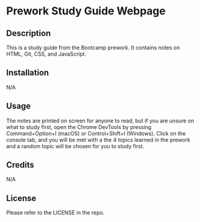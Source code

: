 # Prework Study Guide Webpage

## Description

This is a study guide from the Bootcamp prework. It contains notes on HTML, Git, CSS, and JavaScript.

## Installation

N/A

## Usage

The notes are printed on screen for anyone to read, but if you are unsure on what to study first, open the Chrome DevTools by pressing Command+Option+I (macOS) or Control+Shift+I (Windows). Click on the console tab, and you will be met with a the 4 topics learned in the prework and a random topic will be chosen for you to study first.
## Credits

N/A

## License

Please refer to the LICENSE in the repo.